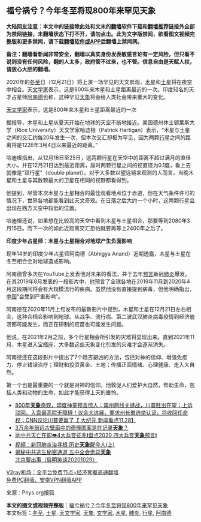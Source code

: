  <h2>福兮祸兮？今年冬至将现800年来罕见天象</h2> <p class="notice"><b>大陆网友注意：本文中的链接除此处和文末的<a href="https://github.com/bannedbook/fanqiang" >翻墙</a>软件下载和<a href="https://github.com/killgcd/justmysocks/blob/master/README.md">翻墙推荐</a>链接外全部为禁网链接，未翻墙状态下打不开，请勿点击。此为文字版禁闻，欲看图文视频完整版和更多禁闻，请下载<a href="https://github.com/bannedbook/fanqiang">翻墙软件或APP</a>后翻墙上禁闻网。</p><p>备注：翻墙看新闻非常安全，翻墙以真实身份发表敏感言论有一定风险，但只看不说则没有任何风险，翻的人太多，政府管不过来，也不管。信息自由是天赋人权，请放心大胆的翻墙。</b></p>  <div class="entry"> <p>2020年的<a href="https://www.bannedbook.org/bnews/tag/%E5%86%AC%E8%87%B3/" class="st_tag internal_tag" rel="tag" title="标签 冬至 下的日志">冬至</a>日（12月21日）将上演一场罕见的天文景观，<a href="https://www.bannedbook.org/bnews/tag/%E6%9C%A8%E6%98%9F/" class="st_tag internal_tag" rel="tag" title="标签 木星 下的日志">木星</a>和<a href="https://www.bannedbook.org/bnews/tag/%E5%9C%9F%E6%98%9F/" class="st_tag internal_tag" rel="tag" title="标签 土星 下的日志">土星</a>将在夜空中相合。天<a href="https://www.bannedbook.org/bnews/tag/%e6%96%87%e5%ad%a6%e5%ae%b6/" class="st_tag internal_tag" rel="tag" title="标签 文学家 下的日志">文学家</a>表示，这是800年来木星和土星距离最近的一次。印度知名的天才占星师<a href="https://www.bannedbook.org/bnews/tag/%E9%98%BF%E5%8D%97%E5%BE%B7/" class="st_tag internal_tag" rel="tag" title="标签 阿南德 下的日志">阿南德</a>也称，这种罕见<a href="https://www.bannedbook.org/bnews/tag/%E5%A4%A9%E8%B1%A1/" class="st_tag internal_tag" rel="tag" title="标签 天象 下的日志">天象</a>将会给人类社会带来重大的变化。</p> <p><a href="https://www.bannedbook.org/bnews/tag/%e5%a4%a9%e6%96%87%e5%ad%a6%e5%ae%b6/" class="st_tag internal_tag" rel="tag" title="标签 天文学家 下的日志">天文学家</a>表示，这是800年来木星和土星距离最近的一次</p> <p>据报导，木星和土星从夏天开始在地球的天空不断地接近。美国德州休士顿莱斯大学（Rice University）天文学家哈迪根（Patrick Hartigan）表示，“木星与土星之间的交汇约每20年发生一次，但本次交汇却极为罕见，因为两颗<a href="https://www.bannedbook.org/bnews/tag/%E8%A1%8C%E6%98%9F/" class="st_tag internal_tag" rel="tag" title="标签 行星 下的日志">行星</a>之间的距离将是1226年3月4日以来最近的距离。”</p> <p>哈迪根指出，从12月16日至25日，这两颗行星在天空中的距离不超过满月的直径大小，并在12月21日达到最近距离，届时两颗行星之间的视直径为0.1度，看上去就像是“双行星”（double planet）。对于大多数以望远镜来观测的人而言，当晚木星和土星与其数颗最大的卫星在相同的视野都看得到。</p>  <p>他提到，尽管本次木星与土星相合的最佳观看地点位于赤道，但在天气条件许可的情况下，世界各地都能看到此天文奇观。在日落之后大约一个小时，这两颗行星会出现在西方天空中较低的位置。</p> <p>哈迪根还说，如果想在比较高的天空中看到木星与土星相合，那要等到2080年3月15日。而下一次的如此近距离交汇恐怕就要再等上2400年之后了。</p> <p><strong>印度少年占星师：木星与土星相合对地球产生负面影响</strong></p> <p>现年14岁的印度少年占星师阿南德（Abhigya Anand）近期透露，木星与土星在冬至相合会对地球造成影响。</p>  <p>阿南德曾多次在YouTube上发表他对未来的看法，并于去年<span class='wp_keywordlink'><a href="https://www.bannedbook.org/forum5/" title="预言玄学禁书下载" rel="nofollow">预言</a></span>新冠<a href="https://www.bannedbook.org/bnews/tag/%e8%82%ba%e7%82%8e/" class="st_tag internal_tag" rel="tag" title="标签 肺炎 下的日志">肺炎</a>爆发。在其2019年8月发表的一段影片中，他预言了全球各地在2019年11月到2020年4月这段期间将会有大规模流行的疾病。虽然他没有直接提到病毒，但他明确指出，<span class='wp_keywordlink_affiliate'><a href="https://www.bannedbook.org/" title="中国" target="_blank">中国</a></span>“会受到严重影响”。</p> <p>阿南德在2020年11月上旬发布的最新影片中提到，木星和土星在12月21日左右相会，这种合相会影响到地球。从战争、流行病、第二波武汉肺炎病毒疫情到经济崩溃都可能发生，而正在研制的疫苗也可能发生问题。</p> <p>他说，在2021年2月之前，多个行星相会所引发的灾难将显现出来。直到2021年11月，木星进入宝瓶座，大多数这些天象变化引发的灾难才会逐渐消失。</p> <p>阿南德还在这段影片中提出了7个趋吉避凶的方法，包括对神的信仰、增强免疫力、停止错误治疗；理财和投资黄金、土地；传播正面情绪、心理健康、走入大自然。</p>  <p>第一个也是最重要的一个就是对神的信仰。他敦促人们爱护大自然，帮助生命，包括人类和动物的生命，如此才能获得上天的垂怜。</p> <ul class='op-related-articles' title='相关阅读'> <li><a href='https://www.bannedbook.org/bnews/bannedvideo/20201129/1439008.html' target='_blank'>800年<b>天象</b>奇观，印度神童预言惊人；宾州两线关键战，川普胜出在望；上诉驳回，入禀最高院无障碍！议会大进展，要求州长撤选举认证，将收回任命权；CNN议论川普要赢了【 大纪元 新闻看点11.28】</a></li> <li><a href='https://www.bannedbook.org/bnews/comments/20201119/1433225.html' target='_blank'>3万余年前远古壁画中的奇怪图案是在记录<b>天象</b>？</a></li> <li><a href='https://www.bannedbook.org/bnews/bannedvideo/20201114/1430988.html' target='_blank'>🈲中共灭亡在即👁️4大兵变征兆❗盘点2020 四大兵变<b>天象</b>预言❗</a></li> <li><a href='https://www.bannedbook.org/bnews/cbnews/20201106/1426820.html' target='_blank'>视频：新冠肺炎治寻根 历史<b>天象</b>醒今人(上)</a></li> <li><a href='https://www.bannedbook.org/bnews/bannedvideo/20201029/1422278.html' target='_blank'>揭秘中共逃生秘密通道 五中全会诡异<b>天象</b> 北京要出事（启明笑谈20201029）</a></li> </ul> <p class="texttj"> <a href="https://www.bannedbook.org/forum23/topic22702.html" target="_blank">V2ray机场：全平台免费节点+经济套餐高速翻墙</a><br/> <a href="https://github.com/bannedbook/fanqiang/wiki/%E7%A6%81%E9%97%BB%E7%BD%91%E5%AE%89%E5%8D%93%E7%BF%BB%E5%A2%99%E6%96%B0%E9%97%BBAPP" target="_blank">免费PC翻墙、安卓VPN翻墙APP</a></p><p> 来源：Phys.org搜狐 </p><a name='sharetosocial'></a>       <div><b>本文的图文或视频完整版</b>：<a href='https://www.bannedbook.org/bnews/comments/20201129/1439035.html'>福兮祸兮？今年冬至将现800年来罕见天象</a></div>  </div><!--END ENTRY--> <div class="postfooter"> <div>本文标签：<a href="https://www.bannedbook.org/bnews/tag/%E5%86%AC%E8%87%B3/" rel="tag">冬至</a>, <a href="https://www.bannedbook.org/bnews/tag/%E5%9C%9F%E6%98%9F/" rel="tag">土星</a>, <a href="https://www.bannedbook.org/bnews/tag/%e5%a4%a9%e6%96%87%e5%ad%a6%e5%ae%b6/" rel="tag">天文学家</a>, <a href="https://www.bannedbook.org/bnews/tag/%E5%A4%A9%E8%B1%A1/" rel="tag">天象</a>, <a href="https://www.bannedbook.org/bnews/tag/%e6%96%87%e5%ad%a6%e5%ae%b6/" rel="tag">文学家</a>, <a href="https://www.bannedbook.org/bnews/tag/%E6%9C%A8%E6%98%9F/" rel="tag">木星</a>, <a href="https://www.bannedbook.org/bnews/tag/%e8%82%ba%e7%82%8e/" rel="tag">肺炎</a>, <a href="https://www.bannedbook.org/bnews/tag/%E8%A1%8C%E6%98%9F/" rel="tag">行星</a>, <a href="https://www.bannedbook.org/bnews/tag/%E9%98%BF%E5%8D%97%E5%BE%B7/" rel="tag">阿南德</a></div>  </div><!--END POSTFOOTER--> 